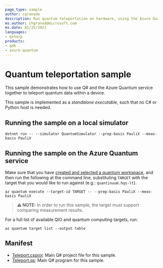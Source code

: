 ```yaml
---
page_type: sample
author: cgranade
description: Run quantum teleportation on hardware, using the Azure Quantum service
ms.author: chgranad@microsoft.com
ms.date: 01/25/2021
languages:
- qsharp
products:
- qdk
- azure-quantum
---
```


# Quantum teleportation sample

This sample demonstrates how to use Q# and the Azure Quantum service together to teleport quantum data within a device.

This sample is implemented as a _standalone executable_, such that no C# or Python host is needed.

## Running the sample on a local simulator

```dotnetcli
dotnet run -- --simulator QuantumSimulator --prep-basis PauliX --meas-basis PauliX
```

## Running the sample on the Azure Quantum service

Make sure that you have [created and selected a quantum workspace](https://docs.microsoft.com/azure/quantum/how-to-create-quantum-workspaces-with-the-azure-portal), and then run the following at the command line, substituting `TARGET` with the target that you would like to run against (e.g.: `quantinuum.hqs-lt`).

```azcli
az quantum execute --target-id TARGET -- --prep-basis PauliX --meas-basis PauliX
```

> **⚠ NOTE:** In order to run this sample, the target must support comparing measurement results.

For a full list of available QIO and quantum computing targets, run:

```azcli
az quantum target list --output table
```

## Manifest

- [Teleport.csproj](https://github.com/microsoft/quantum/blob/main/samples/azure-quantum/teleport/Teleport.csproj): Main Q# project file for this sample.
- [Teleport.qs](https://github.com/microsoft/quantum/blob/main/samples/azure-quantum/teleport/Teleport.qs): Main Q# program for this sample.
